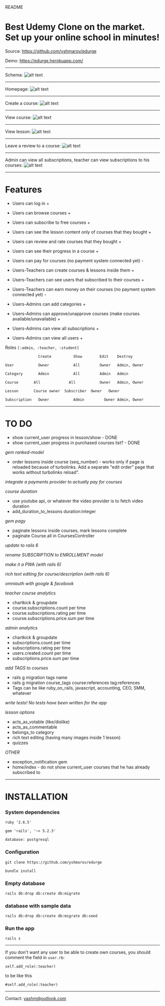 README

# Best Udemy Clone on the market. Set up your online school in minutes!

Source: https://github.com/yshmarov/edurge

Demo: https://edurge.herokuapp.com/

---

Schema: 
![alt text](https://imgur.com/jnyWARu.png "Schema")

---

Homepage: 
![alt text](https://imgur.com/QJvjyJb.png "Homepage")

---

Create a course:
![alt text](https://imgur.com/e3AyIZO.png "Create a course")

---

View course:
![alt text](https://i.imgur.com/vCalc35.png "View course")

---

View lesson:
![alt text](https://i.imgur.com/07pcKLV.png "View lesson")

---

Leave a review to a course:
![alt text](https://i.imgur.com/rUMqBDO.png "Leave a review to a course")

---

Admin can view all subscriptions, teacher can view subscriptions to his courses:
![alt text](https://i.imgur.com/Hw87nOr.png "Admin can view all subscriptions, teacher can view subscriptions to his courses")

---

# Features

* Users can log in +

* Users can browse courses +
* Users can subscribe to free courses +
* Users can see the lesson content only of courses that they bought +
* Users can review and rate courses that they bought +
* Users can see their progress in a course +
* Users can pay for courses (no payment system connected yet) -

* Users-Teachers can create courses & lessons inside them +
* Users-Teachers can see users that subscribed to their courses +
* Users-Teachers can earn money on  their courses (no payment system connected yet) -

* Users-Admins can add categories +
* Users-Admins can approve/unapprove courses (make courses available/unavailable) +
* Users-Admins can view all subscriptions +
* Users-Admins can view all users +

Roles `[:admin, :teacher, :student]`

`        	    Create	        Show	    Edit	Destroy`

`User	        Owner	        All	        Owner	Admin, Owner`

`Category	    Admin	        All	        Admin	Admin`

`Course	      All	          All	        Owner	Admin, Owner`

`Lesson	      Course owner	Subscriber	Owner	Owner`

`Subscription	Owner	        Admin	      Owner	Admin, Owner`

---

# TO DO

* show current_user progress in lesson/show - DONE
* show current_user progress in purchased courses list? - DONE

*gem ranked-model*
* order lessons inside course (seq_number) - works only if page is reloaded because of turbolinks. Add a separate "edit order" page that works without turbolinks reload".

*integrate a payments provider to actually pay for courses*

*course duration*
* use youtube api, or whatever the video provider is to fetch video duration
* add_duration_to_lessons duration:integer

*gem pagy*
* paginate lessons inside courses, mark lessons complete
* paginate Course.all in CoursesController

*update to rails 6*

*rename SUBSCRIPTION to ENROLLMENT model*

*make it a PWA (with rails 6)*

*rich text editing for course/description (with rails 6)*

*omniauth with google & facebook*

*teacher course analytics*
* chartkick & groupdate
* course.subscriptions.count per time
* course.subscriptions.rating per time
* course.subscriptions.price.sum per time

*admin analytics*
* chartkick & groupdate
* subscriptions.count per time
* subscriptions.rating per time
* users.created.count per time
* subscriptions.price.sum per time

*add TAGS to courses*
* rails g migration tags name
* rails g migration course_tags course:references tag:references
* Tags can be like ruby_on_rails, javascript, accounting, CEO, SMM, whatever

*write tests! No tests have been written for the app*

*lesson options*
* acts_as_votable (like/dislike)
* acts_as_commentable
* belongs_to category
* rich text editing (having many images inside 1 lesson)
* quizzes

*OTHER*
* exception_notification gem
* home/index - do not show current_user courses that he has already subscribed to

---

# INSTALLATION

### System dependencies

`ruby '2.6.5'`

`gem 'rails', '~> 5.2.3'`

`database: postgresql`

### Configuration

`git clone https://github.com/yshmarov/edurge`

`bundle install`

### Empty database

`rails db:drop db:create db:migrate`

###  database with sample data

`rails db:drop db:create db:migrate db:seed`

### Run the app

`rails s`

---

If you don't want any user to be able to create own courses, you should comment the field in `user.rb`:

  `self.add_role(:teacher)`

to be like this

  `#self.add_role(:teacher)`

---

Contact: yashm@outlook.com

